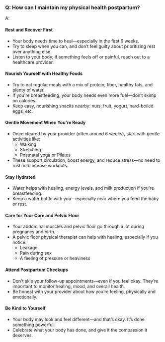 ### Q: How can I maintain my physical health postpartum? 

A: 

#### Rest and Recover First
- Your body needs time to heal—especially in the first 6 weeks.
- Try to sleep when you can, and don’t feel guilty about prioritizing rest over anything else.
- Listen to your body; if something feels off or painful, reach out to a healthcare provider.

#### Nourish Yourself with Healthy Foods
- Try to eat regular meals with a mix of protein, fiber, healthy fats, and plenty of water.
- If you're breastfeeding, your body needs even more fuel—don’t skimp on calories.
- Keep easy, nourishing snacks nearby: nuts, fruit, yogurt, hard-boiled eggs, etc.

#### Gentle Movement When You're Ready
- Once cleared by your provider (often around 6 weeks), start with gentle activities like:
  - Walking
  - Stretching
  - Postnatal yoga or Pilates
- These support circulation, boost energy, and reduce stress—no need to rush into intense workouts.

#### Stay Hydrated
- Water helps with healing, energy levels, and milk production if you're breastfeeding.
- Keep a water bottle with you—especially near where you feed the baby or rest.

#### Care for Your Core and Pelvic Floor
- Your abdominal muscles and pelvic floor go through a lot during pregnancy and birth.
- A pelvic floor physical therapist can help with healing, especially if you notice:
  - Leakage
  - Pain during sex
  - A feeling of pressure or heaviness

#### Attend Postpartum Checkups
- Don't skip your follow-up appointments—even if you feel okay. They’re important to monitor healing, mood, and overall health.
- Be honest with your provider about how you’re feeling, physically and emotionally.

#### Be Kind to Yourself
- Your body may look and feel different—and that’s okay. It’s done something powerful.
- Celebrate what your body has done, and give it the compassion it deserves.
